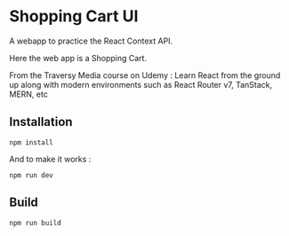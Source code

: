 # Shopping Cart UI

A webapp to practice the React Context API.

Here the web app is a Shopping Cart.

From the Traversy Media course on Udemy : Learn React from the ground up along with modern environments such as React Router v7, TanStack, MERN, etc

## Installation

```
npm install
```

And to make it works :

```
npm run dev
```

## Build

```
npm run build
```
